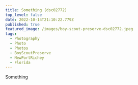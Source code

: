 ```yaml
---
title: Something (dsc02772)
top_level: false
date: 2022-10-14T21:10:22.779Z
published: true
featured_image: /images/boy-scout-preserve-dsc02772.jpeg
tags:
  - Photography
  - Photo
  - Photos
  - BoyScoutPreserve
  - NewPortRichey
  - Florida
---
```

Something